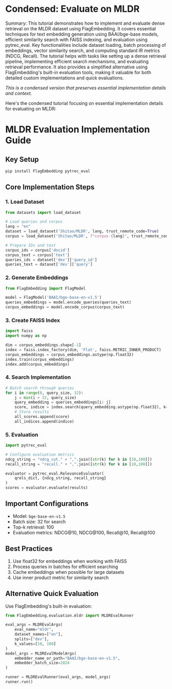 # Condensed: Evaluate on MLDR

Summary: This tutorial demonstrates how to implement and evaluate dense retrieval on the MLDR dataset using FlagEmbedding. It covers essential techniques for text embedding generation using BAAI/bge-base models, efficient similarity search with FAISS indexing, and evaluation using pytrec_eval. Key functionalities include dataset loading, batch processing of embeddings, vector similarity search, and computing standard IR metrics (NDCG, Recall). The tutorial helps with tasks like setting up a dense retrieval pipeline, implementing efficient search mechanisms, and evaluating retrieval performance. It also provides a simplified alternative using FlagEmbedding's built-in evaluation tools, making it valuable for both detailed custom implementations and quick evaluations.

*This is a condensed version that preserves essential implementation details and context.*

Here's the condensed tutorial focusing on essential implementation details for evaluating on MLDR:

# MLDR Evaluation Implementation Guide

## Key Setup
```python
pip install FlagEmbedding pytrec_eval
```

## Core Implementation Steps

### 1. Load Dataset
```python
from datasets import load_dataset

# Load queries and corpus
lang = "en"
dataset = load_dataset('Shitao/MLDR', lang, trust_remote_code=True)
corpus = load_dataset('Shitao/MLDR', f"corpus-{lang}", trust_remote_code=True)['corpus']

# Prepare IDs and text
corpus_ids = corpus['docid']
corpus_text = corpus['text']
queries_ids = dataset['dev']['query_id']
queries_text = dataset['dev']['query']
```

### 2. Generate Embeddings
```python
from FlagEmbedding import FlagModel

model = FlagModel('BAAI/bge-base-en-v1.5')
queries_embeddings = model.encode_queries(queries_text)
corpus_embeddings = model.encode_corpus(corpus_text)
```

### 3. Create FAISS Index
```python
import faiss
import numpy as np

dim = corpus_embeddings.shape[-1]
index = faiss.index_factory(dim, 'Flat', faiss.METRIC_INNER_PRODUCT)
corpus_embeddings = corpus_embeddings.astype(np.float32)
index.train(corpus_embeddings)
index.add(corpus_embeddings)
```

### 4. Search Implementation
```python
# Batch search through queries
for i in range(0, query_size, 32):
    j = min(i + 32, query_size)
    query_embedding = queries_embeddings[i: j]
    score, indice = index.search(query_embedding.astype(np.float32), k=100)
    # Store results
    all_scores.append(score)
    all_indices.append(indice)
```

### 5. Evaluation
```python
import pytrec_eval

# Configure evaluation metrics
ndcg_string = "ndcg_cut." + ",".join([str(k) for k in [10,100]])
recall_string = "recall." + ",".join([str(k) for k in [10,100]])

evaluator = pytrec_eval.RelevanceEvaluator(
    qrels_dict, {ndcg_string, recall_string}
)
scores = evaluator.evaluate(results)
```

## Important Configurations

- Model: `bge-base-en-v1.5`
- Batch size: 32 for search
- Top-k retrieval: 100
- Evaluation metrics: NDCG@10, NDCG@100, Recall@10, Recall@100

## Best Practices

1. Use float32 for embeddings when working with FAISS
2. Process queries in batches for efficient searching
3. Cache embeddings when possible for large datasets
4. Use inner product metric for similarity search

## Alternative Quick Evaluation

Use FlagEmbedding's built-in evaluation:

```python
from FlagEmbedding.evaluation.mldr import MLDREvalRunner

eval_args = MLDREvalArgs(
    eval_name="mldr",
    dataset_names=["en"],
    splits=["dev"],
    k_values=[10, 100]
)
model_args = MLDREvalModelArgs(
    embedder_name_or_path="BAAI/bge-base-en-v1.5",
    embedder_batch_size=1024
)

runner = MLDREvalRunner(eval_args, model_args)
runner.run()
```